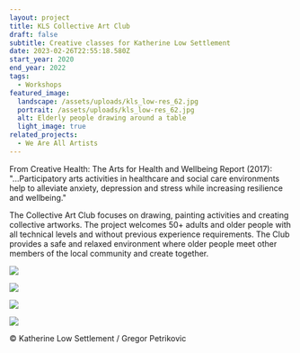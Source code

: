 ```yaml
---
layout: project
title: KLS Collective Art Club
draft: false
subtitle: Creative classes for Katherine Low Settlement
date: 2023-02-26T22:55:18.580Z
start_year: 2020
end_year: 2022
tags:
  - Workshops
featured_image:
  landscape: /assets/uploads/kls_low-res_62.jpg
  portrait: /assets/uploads/kls_low-res_62.jpg
  alt: Elderly people drawing around a table
  light_image: true
related_projects:
  - We Are All Artists
---
```

From Creative Health: The Arts for Health and Wellbeing Report (2017): "...Participatory arts activities in healthcare and social care environments help to alleviate anxiety, depression and stress while increasing resilience and wellbeing."

The Collective Art Club focuses on drawing, painting activities and creating collective artworks. The project welcomes 50+ adults and older people with all technical levels and without previous experience requirements. The Club provides a safe and relaxed environment where older people meet other members of the local community and create together.

![](/assets/uploads/kls_low-res_57.jpg)

![](/assets/uploads/kls_low-res_58.jpg)

![](/assets/uploads/kls_low-res_61.jpg)

![](/assets/uploads/kls_low-res_63.jpg)

© Katherine Low Settlement / Gregor Petrikovic